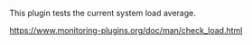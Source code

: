 This plugin tests the current system load average.

https://www.monitoring-plugins.org/doc/man/check_load.html